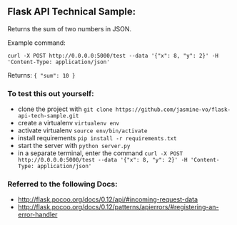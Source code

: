 ## Flask API Technical Sample:

Returns the sum of two numbers in JSON.

Example command:

`curl -X POST http://0.0.0.0:5000/test --data '{"x": 8, "y": 2}' -H 'Content-Type: application/json'`

Returns:
`{
  "sum": 10
}`

### To test this out yourself:
- clone the project with `git clone https://github.com/jasmine-vo/flask-api-tech-sample.git`
- create a virtualenv `virtualenv env`
- activate virtualenv `source env/bin/activate`
- install requirements `pip install -r requirements.txt`
- start the server with `python server.py`
- in a separate terminal, enter the command `curl -X POST http://0.0.0.0:5000/test --data '{"x": 8, "y": 2}' -H 'Content-Type: application/json'`

### Referred to the following Docs:
- http://flask.pocoo.org/docs/0.12/api/#incoming-request-data
- http://flask.pocoo.org/docs/0.12/patterns/apierrors/#registering-an-error-handler
